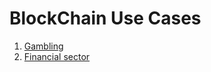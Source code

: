 BlockChain Use Cases
====================

1. [Gambling](gambling)
2. [Financial sector](financial-sector)
